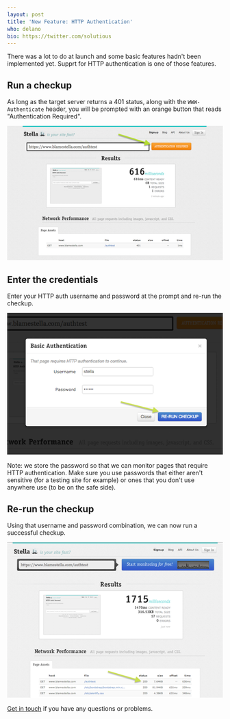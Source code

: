 ```yaml
---
layout: post
title: 'New Feature: HTTP Authentication'
who: delano
bio: https://twitter.com/solutious
---
```


There was a lot to do at launch and some basic features hadn't been implemented yet. Supprt for HTTP authentication is one of those features.

## Run a checkup

As long as the target server returns a 401 status, along with the `WWW-Authenticate` header, you will be prompted with an orange button that reads "Authentication Required".

![Authentication Required](/images/assets/2013/stella-httpauth-step1.png "Authentication Required")


## Enter the credentials

Enter your HTTP auth username and password at the prompt and re-run the checkup.

![HTTP credentials](/images/assets/2013/stella-httpauth-step2.png)

Note: we store the password so that we can monitor pages that require HTTP authentication. Make sure you use passwords that either aren't sensitive (for a testing site for example) or ones that you don't use anywhere use (to be on the safe side).


## Re-run the checkup

Using that username and password combination, we can now run a successful checkup.

![Successful result](/images/assets/2013/stella-httpauth-step3.png)

[Get in touch](https://www.blamestella.com/#feedback) if you have any questions or problems.
